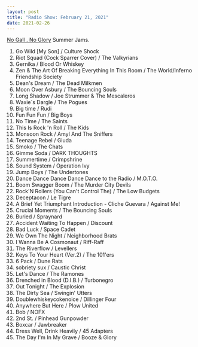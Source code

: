 ```yaml
---
layout: post
title: "Radio Show: February 21, 2021"
date: 2021-02-26
---
```


[No Gall . No Glory](https://www.mixcloud.com/jimshreds/february-21-2021-no-gall-no-glory-wkdu-917fm/) Summer Jams.

1. Go Wild [My Son] / Culture Shock
2. Riot Squad (Cock Sparrer Cover) / The Valkyrians
3. Gernika / Blood Or Whiskey
4. Zen & The Art Of Breaking Everything In This Room / The World/Inferno Friendship Society
5. Dean's Dream / The Dead Milkmen
6. Moon Over Asbury / The Bouncing Souls
7. Long Shadow / Joe Strummer & The Mescaleros
8. Waxie´s Dargle / The Pogues
9. Big time / Rudi
10. Fun Fun Fun / Big Boys
11. No Time / The Saints
12. This Is Rock 'n Roll / The Kids
13. Monsoon Rock / Amyl And The Sniffers
14. Teenage Rebel / Giuda
15. Smoko / The Chats
16. Gimme Soda / DARK THOUGHTS
17. Summertime / Crimpshrine
18. Sound System / Operation Ivy
19. Jump Boys / The Undertones
20. Dance Dance Dance Dance Dance to the Radio / M.O.T.O.
21. Boom Swagger Boom / The Murder City Devils
22. Rock'N Rollers (You Can't Control The) / The Low Budgets
23. Deceptacon / Le Tigre
24. A Brief Yet Triumphant Introduction - Cliche Guevara / Against Me!
25. Crucial Moments / The Bouncing Souls
26. Buried / Spraynard
27. Accident Waiting To Happen / Discount
28. Bad Luck / Space Cadet
29. We Own The Night / Neighborhood Brats
30. I Wanna Be A Cosmonaut / Riff-Raff
31. The Riverflow / Levellers
32. Keys To Your Heart (Ver.2) / The 101'ers
33. 6 Pack / Dune Rats
34. sobriety sux / Caustic Christ
35. Let's Dance / The Ramones
36. Drenched in Blood (D.I.B.) / Turbonegro
37. Out Tonight / The Explosion
38. The Dirty Sea / Swingin' Utters
39. Doublewhiskeycokenoice / Dillinger Four
40. Anywhere But Here / Plow United
41. Bob / NOFX
42. 2nd St. / Pinhead Gunpowder
43. Boxcar / Jawbreaker
44. Dress Well, Drink Heavily / 45 Adapters
45. The Day I'm In My Grave / Booze & Glory
